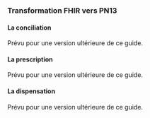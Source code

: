 ### Transformation FHIR vers PN13

#### La conciliation

Prévu pour une version ultérieure de ce guide.

#### La prescription

Prévu pour une version ultérieure de ce guide.

#### La dispensation

Prévu pour une version ultérieure de ce guide.
